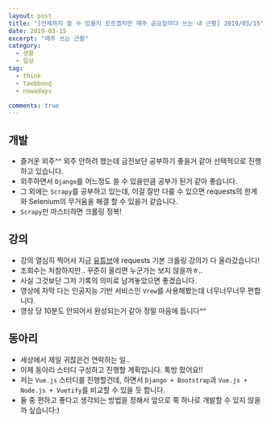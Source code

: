 ```yaml
---
layout: post
title: "[언제까지 쓸 수 있을지 모르겠지만 매주 금요일마다 쓰는 내 근황] 2019/03/15"
date: 2019-03-15
excerpt: "매주 쓰는 근황"
category:
  - 생활
  - 일상
tag:
  - think
  - taebbong
  - nowadays

comments: true
---
```


## 개발

- 즐거운 외주^^ 외주 안하려 했는데 금전보단 공부하기 좋을거 같아 선택적으로 진행하고 있습니다.
- 외주하면서 `Django`를 어느정도 쓸 수 있을만큼 공부가 된거 같아 좋습니다.
- 그 외에는 `Scrapy`를 공부하고 있는데, 이걸 잘만 다룰 수 있으면 requests의 한계와 Selenium의 무거움을 해결 할 수 있을거 같습니다.
- `Scrapy`만 마스터하면 크롤링 정복!

## 강의

- 강의 열심히 찍어서 지금 [유튜브](https://www.youtube.com/channel/UCKmMoTLPAesXAav0tAUOjUg)에 requests 기본 크롤링 강의가 다 올라갔습니다!
- 조회수는 처참하지만.. 꾸준히 올리면 누군가는 보지 않을까ㅎ..
- 사실 그것보단 그저 기록의 의미로 남겨놓았으면 좋겠습니다.
- 영상에 자막 다는 인공지능 기반 서비스인 `Vrew`를 사용해봤는데 너무너무너무 편합니다.
- 영상 당 10분도 안되어서 완성되는거 같아 정말 마음에 듭니다^^

## 동아리

- 세상에서 제일 귀찮은건 연락하는 일..
- 이제 동아리 스터디 구성하고 진행할 계획입니다. 톡방 팠어요!!
- 저는 `Vue.js` 스터디를 진행할건데, 하면서 `Django + Bootstrap`과 `Vue.js + Node.js + Vuetify`를 비교할 수 있을 듯 합니다.
- 둘 중 편하고 좋다고 생각되는 방법을 정해서 앞으로 쭉 하나로 개발할 수 있지 않을까 싶습니다:)
